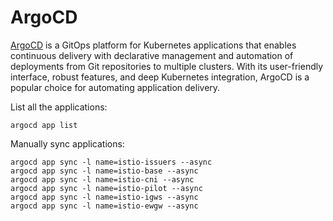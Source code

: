 # ArgoCD

[ArgoCD](https://argo-cd.readthedocs.io/en/stable/) is a GitOps platform for Kubernetes applications that enables continuous delivery with declarative management and automation of deployments from Git repositories to multiple clusters. With its user-friendly interface, robust features, and deep Kubernetes integration, ArgoCD is a popular choice for automating application delivery.

List all the applications:
```console
argocd app list
```

Manually sync applications:
```console
argocd app sync -l name=istio-issuers --async
argocd app sync -l name=istio-base --async
argocd app sync -l name=istio-cni --async
argocd app sync -l name=istio-pilot --async
argocd app sync -l name=istio-igws --async
argocd app sync -l name=istio-ewgw --async
```
